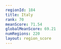 ```yaml
---
regionId: 184
title: Italy
rank: 70
meanScore: 71.54
globalMeanScore: 69.21
numRegions: 220
layout: region_score
---
```

